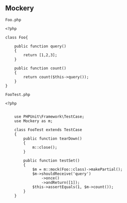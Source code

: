 ## Mockery

`Foo.php`

    <?php 

    class Foo{

        public function query()
        {
            return [1,2,3];
        }

        public function count()
        {
            return count($this->query());
        }
    }

`FooTest.php`

    <?php


        use PHPUnit\Framework\TestCase;
        use Mockery as m;

        class FooTest extends TestCase
        {
            public function tearDown()
            {
                m::close();
            }

            public function testSet()
            {
                $m = m::mock(Foo::class)->makePartial();
                $m->shouldReceive('query')
                    ->once()
                    ->andReturn([1]);
                $this->assertEquals(1, $m->count());
            }
        }
